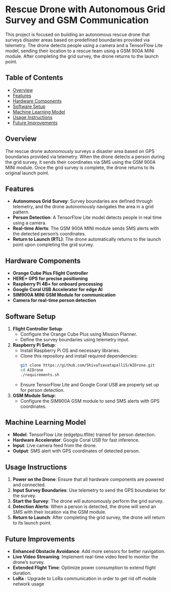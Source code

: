 # Rescue Drone with Autonomous Grid Survey and GSM Communication

This project is focused on building an autonomous rescue drone that surveys disaster areas based on predefined boundaries provided via telemetry. The drone detects people using a camera and a TensorFlow Lite model, sending their location to a rescue team using a GSM 900A MINI module. After completing the grid survey, the drone returns to the launch point.

## Table of Contents
- [Overview](#overview)
- [Features](#features)
- [Hardware Components](#hardware-components)
- [Software Setup](#software-setup)
- [Machine Learning Model](#machine-learning-model)
- [Usage Instructions](#usage-instructions)
- [Future Improvements](#future-improvements)

## Overview
The rescue drone autonomously surveys a disaster area based on GPS boundaries provided via telemetry. When the drone detects a person during the grid survey, it sends their coordinates via SMS using the GSM 900A MINI module. Once the grid survey is complete, the drone returns to its original launch point.

## Features
- **Autonomous Grid Survey**: Survey boundaries are defined through telemetry, and the drone autonomously navigates the area in a grid pattern.
- **Person Detection**: A TensorFlow Lite model detects people in real time using a camera.
- **Real-time Alerts**: The GSM 900A MINI module sends SMS alerts with the detected person’s coordinates.
- **Return to Launch (RTL)**: The drone automatically returns to the launch point upon completing the grid survey.

## Hardware Components
- **Orange Cube Plus Flight Controller**
- **HERE+ GPS for precise positioning**
- **Raspberry Pi 4B+ for onboard processing**
- **Google Coral USB Accelerator for edge AI**
- **SIM900A MINI GSM Module for communication**
- **Camera for real-time person detection**

## Software Setup
1. **Flight Controller Setup**:
   - Configure the Orange Cube Plus using Mission Planner.
   - Define the survey boundaries using telemetry input.
2. **Raspberry Pi Setup**:
   - Install Raspberry Pi OS and necessary libraries.
   - Clone this repository and install required dependencies:
     ```bash
     git clone https://github.com/ShivaTsavatapalli5/AIDrone.git
     cd AIDrone
     ./requirements.sh
     ```
   - Ensure TensorFlow Lite and Google Coral USB are properly set up for person detection.
3. **GSM Module Setup**:
   - Configure the SIM900A GSM module to send SMS alerts with GPS coordinates.

## Machine Learning Model
- **Model**: TensorFlow Lite (edgetpu.tflite) trained for person detection.
- **Hardware Accelerator**: Google Coral USB for fast inference.
- **Input**: Live camera feed from the drone.
- **Output**: SMS alert with GPS coordinates of detected person.

## Usage Instructions
1. **Power on the Drone**: Ensure that all hardware components are powered and connected.
2. **Input Survey Boundaries**: Use telemetry to send the GPS boundaries for the survey.
3. **Start the Survey**: The drone will autonomously perform the grid survey.
4. **Detection Alerts**: When a person is detected, the drone will send an SMS with their location via the GSM module.
5. **Return to Launch**: After completing the grid survey, the drone will return to its launch point.

## Future Improvements
- **Enhanced Obstacle Avoidance**: Add more sensors for better navigation.
- **Live Video Streaming**: Implement real-time video feed to monitor the drone’s survey.
- **Extended Flight Time**: Optimize power consumption to extend flight duration.
- **LoRa** : Upgrade to LoRa communication in order to get rid off mobile network usage
